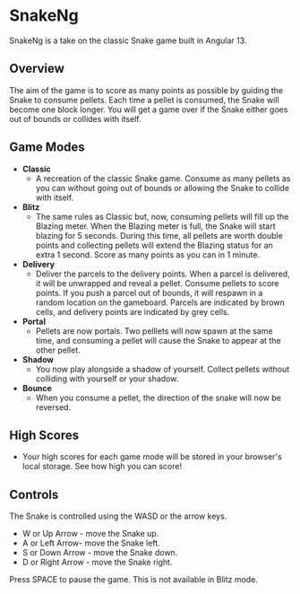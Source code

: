 # SnakeNg

SnakeNg is a take on the classic Snake game built in Angular 13.

## Overview

The aim of the game is to score as many points as possible by guiding the Snake to consume pellets. Each time a pellet is consumed, the Snake will become one block longer.
You will get a game over if the Snake either goes out of bounds or collides with itself.

## Game Modes

- **Classic**
  - A recreation of the classic Snake game. Consume as many pellets as you can without going out of bounds or allowing the Snake to collide with itself.
- **Blitz**
  - The same rules as Classic but, now, consuming pellets will fill up the Blazing meter. When the Blazing meter is full, the Snake will start blazing for 5 seconds. During this time, all pellets are worth double points and collecting pellets will extend the Blazing status for an extra 1 second. Score as many points as you can in 1 minute.
- **Delivery**
  - Deliver the parcels to the delivery points. When a parcel is delivered, it will be unwrapped and reveal a pellet. Consume pellets to score points. If you push a parcel out of bounds, it will respawn in a random location on the gameboard. Parcels are indicated by brown cells, and delivery points are indicated by grey cells.
- **Portal**
  - Pellets are now portals. Two pelllets will now spawn at the same time, and consuming a pellet will cause the Snake to appear at the other pellet.
- **Shadow**
  - You now play alongside a shadow of yourself. Collect pellets without colliding with yourself or your shadow.
- **Bounce**
    - When you consume a pellet, the direction of the snake will now be reversed.

## High Scores

- Your high scores for each game mode will be stored in your browser's local storage. See how high you can score!

## Controls

The Snake is controlled using the WASD or the arrow keys.

- W or Up Arrow - move the Snake up.
- A or Left Arrow- move the Snake left.
- S or Down Arrow - move the Snake down.
- D or Right Arrow - move the Snake right.

Press SPACE to pause the game. This is not available in Blitz mode.
